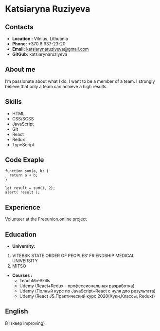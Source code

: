 # **Katsiaryna Ruziyeva**


## **Contacts**

  * **Location :** Vilnius, Lithuania
  * **Phone:** +370 6 937-23-20
  * **Email:** katsiarynaruziyeva@gmail.com
  * **GitGub:** katsiarynaruziyeva

## About me

  I’m passionate about what I do. I want to be a member of a team. I strongly believe that only a team can achieve a high results.

## Skills

  * HTML
  * CSS/SCSS
  * JavaScript
  * Git
  * React
  * Redux
  * TypeScript

## Code Exaple
```
function sum(a, b) {
  return a + b;
}

let result = sum(1, 2);
alert( result );
```
## Experience

  Volunteer at the Freeunion.online project


## Education

  * **University:** 
  1. VITEBSK STATE ORDER OF PEOPLES’ FRIENDSHIP MEDICAL UNIVERSITY
  2. MITSO
  * **Courses :**
      * TeachMreSkills
      * Udemy (React+Redux - профессиональная разработка)
      * Udemy (Полный курс по JavaScript+React с нуля дло результата)
      * Udemy (React JS.Практический курс 2020(Хуки,Классы, Redux))

## English

B1 (keep improving)